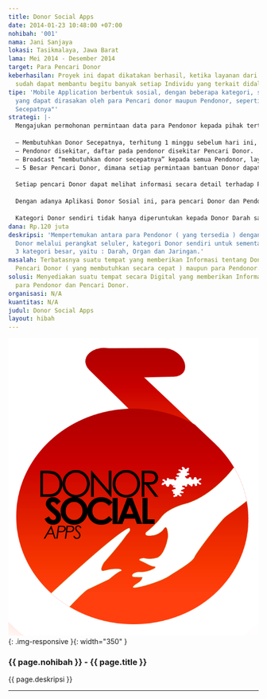 ```yaml
---
title: Donor Social Apps
date: 2014-01-23 10:48:00 +07:00
nohibah: '001'
nama: Jani Sanjaya
lokasi: Tasikmalaya, Jawa Barat
lama: Mei 2014 - Desember 2014
target: Para Pencari Donor
keberhasilan: Proyek ini dapat dikatakan berhasil, ketika layanan dari Proyek ini
  sudah dapat membantu begitu banyak setiap Individu yang terkait didalamnya.
tipe: 'Mobile Application berbentuk sosial, dengan beberapa kategori, serta menu "penting"
  yang dapat dirasakan oleh para Pencari donor maupun Pendonor, seperti : "Butuh Donor
  Secepatnya"'
strategi: |-
  Mengajukan permohonan permintaan data para Pendonor kepada pihak tertentu untuk mengajak bergabung kedalam Aplikasi, selebihnya di Media masa ( cetak & elektronik ) sebagai kampanye masal. Selain melakukan optimasi disisi Aplikasi, juga ada beberapa fitur utama yang tersedia di Aplikasi:

  – Membutuhkan Donor Secepatnya, terhitung 1 minggu sebelum hari ini, dan 1 minggu kemudian sesudah hari ini.
  – Pendonor disekitar, daftar pada pendonor disekitar Pencari Donor.
  – Broadcast “membutuhkan donor secepatnya” kepada semua Pendonor, layanan ini memerlukan persetujuan pihak Moderator sistem
  – 5 Besar Pencari Donor, dimana setiap permintaan bantuan Donor dapat di “Up” oleh pengguna yang lain supaya masuk dalam 5 besar kebutuhan mendesak, dimana perhitungan dikalkulasikan dengan jumlah pengguna.

  Setiap pencari Donor dapat melihat informasi secara detail terhadap Pendonor ketika sudah disetujui oleh pihak Pendonor, mulai dari Riwayat Penyakit Pendonor, Lokasi, Riwayat melakukan Donor, dll.

  Dengan adanya Aplikasi Donor Sosial ini, para pencari Donor dan Pendonor dapat dengan mudah mendapatkan Informasi yang dibutuhkan secara relavan.

  Kategori Donor sendiri tidak hanya diperuntukan kepada Donor Darah saja, melainkan ( untuk sementara ) kedalam 3 kategori besar, yaitu: Darah, Organ dan Jaringan.
dana: Rp.120 juta
deskripsi: 'Mempertemukan antara para Pendonor ( yang tersedia ) dengan para Pencari
  Donor melalui perangkat seluler, kategori Donor sendiri untuk sementara dibagi kedalam
  3 kategori besar, yaitu : Darah, Organ dan Jaringan.'
masalah: Terbatasnya suatu tempat yang memberikan Informasi tentang Donor, baik untuk
  Pencari Donor ( yang membutuhkan secara cepat ) maupun para Pendonor.
solusi: Menyediakan suatu tempat secara Digital yang memberikan Informasi mengenai
  para Pendonor dan Pencari Donor.
organisasi: N/A
kuantitas: N/A
judul: Donor Social Apps
layout: hibah
---
```


![001](/static/img/hibahcms/001.png){: .img-responsive }{: width="350" }

### {{ page.nohibah }} - {{ page.title }}

{{ page.deskripsi }}

---
